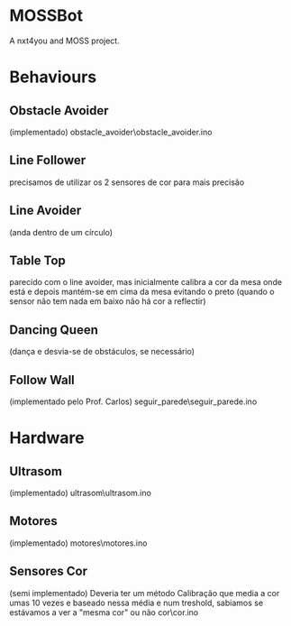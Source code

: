MOSSBot
=======

A nxt4you and MOSS project.


Behaviours
==========
Obstacle Avoider
-----------
(implementado)
obstacle_avoider\obstacle_avoider.ino

Line Follower
-----------
precisamos de utilizar os 2 sensores de cor para mais precisão

Line Avoider
-----------
(anda dentro de um círculo)

Table Top
-----------
parecido com o line avoider, mas inicialmente calibra a cor da mesa onde está e depois mantém-se em cima da mesa evitando o preto (quando o sensor não tem nada em baixo não há cor a reflectir)

Dancing Queen
-----------
(dança e desvia-se de obstáculos, se necessário)

Follow Wall
-----------
(implementado pelo Prof. Carlos)
seguir_parede\seguir_parede.ino


Hardware
==========
Ultrasom
-----------
(implementado)
ultrasom\ultrasom.ino

Motores
-----------
(implementado)
motores\motores.ino

Sensores Cor
-----------
(semi implementado)
Deveria ter um método Calibração que media a cor umas 10 vezes e baseado nessa média e num treshold, sabiamos se estávamos a ver a "mesma cor" ou não
cor\cor.ino


